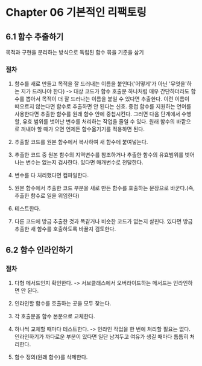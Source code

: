 # Chapter 06 기본적인 리팩토링

## 6.1 함수 추출하기

목적과 구현을 분리하는 방식으로 독립된 함수 묶을 기준을 삼기

### 절차

1. 함수를 새로 만들고 목적을 잘 드러내는 이름을 붙인다('어떻게'가 아닌 '무엇을'하는 지가 드러나야 한다)
   -> 대상 코드가 함수 호출문 하나처럼 매우 간단하더라도 함수를 뽑아서 목적이 더 잘 드러나는 이름을 붙일 수 있다면 추출한다. 이런 이름이 떠오르지 않는다면 함수로 추출하면 안 된다는 신호. 중첩 함수를 지원하는 언어를 사용한다면 추출한 함수를 원래 함수 안에 중첩시킨다. 그러면 다음 단계에서 수행할, 유효 범위를 벗어난 변수를 처리하는 작업을 줄일 수 있다. 원래 함수의 바깥으로 꺼내야 할 때가 오면 언제든 함수옮기기를 적용하면 된다.
2. 추출할 코드를 원본 함수에서 복사하여 새 함수에 붙여넣는다.

3. 추출한 코드 중 원본 함수의 지역변수를 참조하거나 추출한 함수의 유효범위를 벗어나는 변수는 없는지 검사한다. 있다면 매개변수로 전달한다.

4. 변수를 다 처리했다면 컴파일한다.

5. 원본 함수에서 추출한 코드 부분을 새로 만든 함수를 호출하는 문장으로 바꾼다.(즉, 추출한 함수로 일을 위임한다)

6. 테스트한다.

7. 다른 코드에 방금 추출한 것과 똑같거나 비슷한 코드가 없는지 살핀다. 있다면 방금 추출한 새 함수를 호출하도록 바꿀지 검토한다.

## 6.2 함수 인라인하기

### 절차

1. 다형 메서드인지 확인한다.
   -> 서브클래스에서 오버라이드하는 메서드는 인라인하면 안 된다.

2. 인라인할 함수를 호출하는 곳을 모두 찾는다.

3. 각 호출문을 함수 본문으로 교체한다.

4. 하나씩 교체할 때마다 테스트한다.
   -> 인라인 작업을 한 번에 처리할 필요는 없다. 인라인하기가 까다로운 부분이 있다면 일단 남겨두고 여유가 생길 때마다 틈틈히 처리한다.

5. 함수 정의(원래 함수)를 삭제한다.
